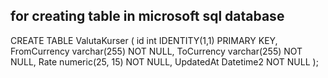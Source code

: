 
## for creating table in microsoft sql database

CREATE TABLE ValutaKurser (
    id int IDENTITY(1,1) PRIMARY KEY,
    FromCurrency varchar(255) NOT NULL,
    ToCurrency varchar(255) NOT NULL,
    Rate numeric(25, 15) NOT NULL,
    UpdatedAt Datetime2 NOT NULL
);
